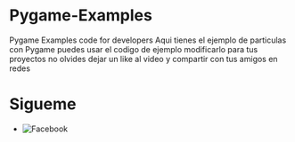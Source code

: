 # Pygame-Examples
Pygame Examples code for developers
Aqui tienes el ejemplo de particulas con Pygame puedes usar el codigo de ejemplo modificarlo
para tus proyectos no olvides dejar un like al video y compartir con tus amigos en redes 

# Sigueme
- ![Facebook](https://www.facebook.com/DesignPrograming/)
